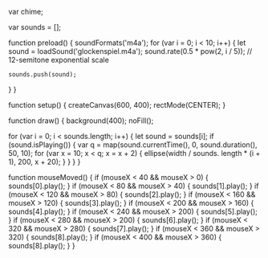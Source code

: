 var chime;

var sounds = [];

function preload() {
  soundFormats('m4a');
  for (var i = 0; i < 10; i++) {
    let sound = loadSound('glockenspiel.m4a');
    sound.rate(0.5 * pow(2, i / 5)); // 12-semitone exponential scale

    sounds.push(sound);
  }
}

function setup() {
  createCanvas(600, 400);
  rectMode(CENTER);
}

function draw() {
  background(400);
  noFill();

  for (var i = 0; i < sounds.length; i++) {
    let sound = sounds[i];
    if (sound.isPlaying()) {
      var q = map(sound.currentTime(), 0, sound.duration(), 50, 10);
      for (var x = 10; x < q; x = x + 2) {
      ellipse(width / sounds. length * (i + 1), 200, x + 20);
      }
    }
  }
}

function mouseMoved() {
  if (mouseX < 40 && mouseX > 0) {
    sounds[0].play();
  }
  if (mouseX < 80 && mouseX > 40) {
    sounds[1].play();
  }
  if (mouseX < 120 && mouseX > 80) {
    sounds[2].play();
  }
  if (mouseX < 160 && mouseX > 120) {
    sounds[3].play();
  }
  if (mouseX < 200 && mouseX > 160) {
    sounds[4].play();
  }
  if (mouseX < 240 && mouseX > 200) {
    sounds[5].play();
  }
  if (mouseX < 280 && mouseX > 200) {
    sounds[6].play();
  }
  if (mouseX < 320 && mouseX > 280) {
    sounds[7].play();
  }
  if (mouseX < 360 && mouseX > 320) {
    sounds[8].play();
  }
  if (mouseX < 400 && mouseX > 360) {
    sounds[8].play();
  }
}
